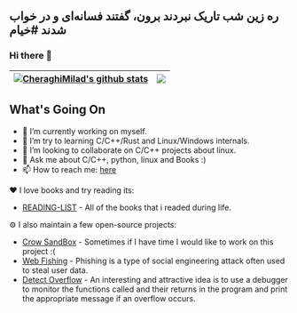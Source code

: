 ## ره زین شب تاریک نبردند برون، گفتند فسانه‌ای و در خواب شدند #خیام
### Hi there 👋

| <a href="https://github.com/CheraghiMilad"><img align="center" src="https://github-readme-stats.vercel.app/api?username=CheraghiMilad&show_icons=true&include_all_commits=true&theme=buefy&hide_border=true" alt="CheraghiMilad's github stats" /></a> | <a href="https://github.com/CheraghiMilad"><img align="center" src="https://github-readme-stats.vercel.app/api/top-langs/?username=CheraghiMilad&layout=compact&theme=buefy&hide_border=true" /></a> |
| ------------- | ------------- |

## What's Going On

- 🔭 I’m currently working on myself.
- 🌱 I’m try to learning C/C++/Rust and Linux/Windows internals.
- 👯 I’m looking to collaborate on C/C++ projects about linux.
- 💬 Ask me about C/C++, python, linux and Books :)
- 📫 How to reach me: [here](https://www.linkedin.com/in/miladcheraghi)

:heart: I love books and try reading its:

- [READING-LIST](https://github.com/CheraghiMilad/Reading-Book/blob/main/README.md) - All of the books that i readed during life.


⚙️ I also maintain a few open-source projects: 
- [Crow SandBox](https://github.com/CheraghiMilad/Crow) - Sometimes if I have time I would like to work on this project :(
- [Web Fishing](https://github.com/CheraghiMilad/WebFishing) - Phishing is a type of social engineering attack often used to steal user data.
- [Detect Overflow](https://github.com/CheraghiMilad/DetectOverFlow) - An interesting and attractive idea is to use a debugger to monitor the functions called and their returns in the program and print the appropriate message if an overflow occurs.

